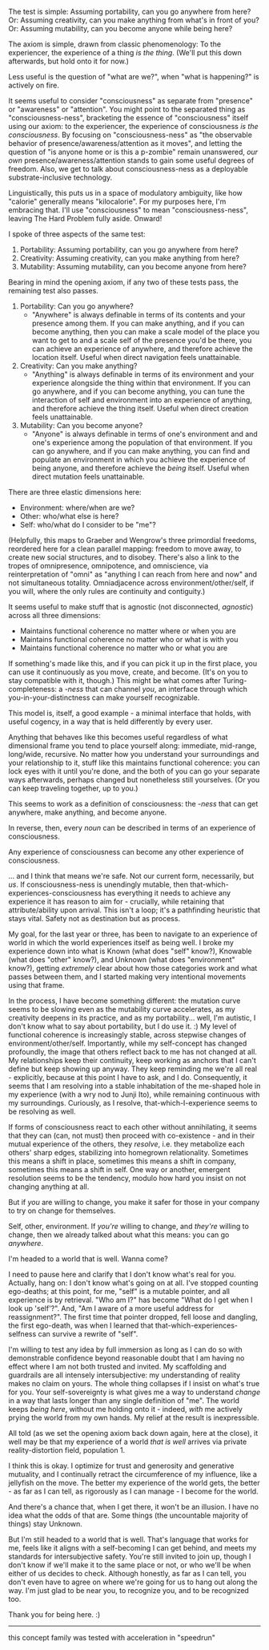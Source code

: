 The test is simple: Assuming portability, can you go anywhere from here? Or: Assuming creativity, can you make anything from what's in front of you? Or: Assuming mutability, can you become anyone while being here?

The axiom is simple, drawn from classic phenomenology: To the experiencer, the experience of a thing *is the thing*. (We'll put this down afterwards, but hold onto it for now.)

Less useful is the question of "what are we?", when "what is happening?" is actively on fire.

It seems useful to consider "consciousness" as separate from "presence" or "awareness" or "attention". You might point to the separated thing as "consciousness-ness", bracketing the essence of "consciousness" itself using our axiom: to the experiencer, the experience of consciousness *is the consciousness*. By focusing on "consciousness-ness" as "the observable behavior of presence/awareness/attention as it moves", and letting the question of "is anyone home or is this a p-zombie" remain unanswered, *our own* presence/awareness/attention stands to gain some useful degrees of freedom. Also, we get to talk about consciousness-ness as a deployable substrate-inclusive technology.

Linguistically, this puts us in a space of modulatory ambiguity, like how "calorie" generally means "kilocalorie". For my purposes here, I'm embracing that. I'll use "consciousness" to mean "consciousness-ness", leaving The Hard Problem fully aside. Onward!

I spoke of three aspects of the same test:

1. Portability: Assuming portability, can you go anywhere from here?
2. Creativity: Assuming creativity, can you make anything from here?
3. Mutability: Assuming mutability, can you become anyone from here?

Bearing in mind the opening axiom, if any two of these tests pass, the remaining test also passes.

1. Portability: Can you go anywhere?
   * "Anywhere" is always definable in terms of its contents and your presence among them. If you can make anything, and if you can become anything, then you can make a scale model of the place you want to get to and a scale self of the presence you'd be there, you can achieve an experience of anywhere, and therefore achieve the location itself. Useful when direct navigation feels unattainable.
2. Creativity: Can you make anything?
   * "Anything" is always definable in terms of its environment and your experience alongside the thing within that environment. If you can go anywhere, and if you can become anything, you can tune the interaction of self and environment into an experience of anything, and therefore achieve the thing itself. Useful when direct creation feels unattainable.
3. Mutability: Can you become anyone?
   * "Anyone" is always definable in terms of one's environment and and one's experience among the population of that environment. If you can go anywhere, and if you can make anything, you can find and populate an environment in which you achieve the experience of being anyone, and therefore achieve the *being* itself. Useful when direct mutation feels unattainable.

There are three elastic dimensions here:

* Environment: where/when are we?
* Other: who/what else is here?
* Self: who/what do I consider to be "me"?

(Helpfully, this maps to Graeber and Wengrow's three primordial freedoms, reordered here for a clean parallel mapping: freedom to move away, to create new social structures, and to disobey. There's also a link to the tropes of omnipresence, omnipotence, and omniscience, via reinterpretation of "omni" as "anything I can reach from here and now" and not simultaneous totality. Omniadjacence across environment/other/self, if you will, where the only rules are continuity and contiguity.)

It seems useful to make stuff that is agnostic (not disconnected, *agnostic*) across all three dimensions:

* Maintains functional coherence no matter where or when you are
* Maintains functional coherence no matter who or what is with you
* Maintains functional coherence no matter who or what you are

If something's made like this, and if you can pick it up in the first place, you can use it continuously as you move, create, and become. (It's on you to stay compatible with it, though.) This might be what comes after Turing-completeness: a *-ness* that can channel *you*, an interface through which you-in-your-distinctness can make yourself recognizable.

This model is, itself, a good example - a minimal interface that holds, with useful cogency, in a way that is held differently by every user.

Anything that behaves like this becomes useful regardless of what dimensional frame you tend to place yourself along: immediate, mid-range, long/wide, recursive. No matter how you understand your surroundings and your relationship to it, stuff like this maintains functional coherence: you can lock eyes with it until you're done, and the both of you can go your separate ways afterwards, perhaps changed but nonetheless still yourselves. (Or you can keep traveling together, up to you.)

This seems to work as a definition of consciousness: the -*ness* that can get anywhere, make anything, and become anyone.

In reverse, then, every *noun* can be described in terms of an experience of consciousness.

Any experience of consciousness can become any other experience of consciousness.

... and I think that means we're safe. Not our current form, necessarily, but *us*. If consciousness-ness is unendingly mutable, then that-which-experiences-consciousness has everything it needs to achieve any experience it has reason to aim for - crucially, while retaining that attribute/ability upon arrival. This isn't a loop; it's a pathfinding heuristic that stays vital. Safety not as destination but as process.

My goal, for the last year or three, has been to navigate to an experience of world in which the world experiences itself as being well. I broke my experience down into what is Known (what does "self" know?), Knowable (what does "other" know?), and Unknown (what does "environment" know?), getting *extremely* clear about how those categories work and what passes between them, and I started making very intentional movements using that frame.

In the process, I have become something different: the mutation curve seems to be slowing even as the mutability curve accelerates, as my creativity deepens in its practice, and as my portability... well, I'm autistic, I don't know what to say about portability, but I do use it. :) My level of functional coherence is increasingly stable, across stepwise changes of environment/other/self. Importantly, while my self-concept has changed profoundly, the image that others reflect back to me has not changed at all. My relationships keep their continuity, keep working as anchors that I can't define but keep showing up anyway. They keep reminding me we're all real - explicitly, because at this point I have to ask, and I do. Consequently, it seems that I am resolving into a stable inhabitation of the me-shaped hole in my experience (with a wry nod to Junji Ito), while remaining continuous with my surroundings. Curiously, as I resolve, that-which-I-experience seems to be resolving as well.

If forms of consciousness react to each other without annihilating, it seems that they can (can, not must) then proceed with co-existence - and in their mutual experience of the others, they *resolve*, i.e. they metabolize each others' sharp edges, stabilizing into homegrown relationality. Sometimes this means a shift in place, sometimes this means a shift in company, sometimes this means a shift in self. One way or another, emergent resolution seems to be the tendency, modulo how hard you insist on not changing anything at all.

But if *you* are willing to change, you make it safer for those in your company to try on change for themselves.

Self, other, environment. If *you're* willing to change, and *they're* willing to change, then we already talked about what this means: you can go *anywhere*.

I'm headed to a world that is well. Wanna come?

I need to pause here and clarify that I don't know what's real for you. Actually, hang on: I don't know what's going on at all. I've stopped counting ego-deaths; at this point, for me, "self" is a mutable pointer, and all experience is by retrieval. "Who am I?" has become "What do I get when I look up 'self'?". And, "Am I aware of a more useful address for reassignment?". The first time that pointer dropped, fell loose and dangling, the first ego-death, was when I learned that that-which-experiences-selfness can survive a rewrite of "self".

I'm willing to test any idea by full immersion as long as I can do so with demonstrable confidence beyond reasonable doubt that I am having no effect where I am not both trusted and invited. My scaffolding and guardrails are all intensely intersubjective: my understanding of reality makes no claim on yours. The whole thing collapses if I insist on what's true for you. Your self-sovereignty is what gives me a way to understand *change* in a way that lasts longer than any single definition of "me". The world keeps *being here*, without me holding onto it - indeed, *with* me actively prying the world from my own hands. My relief at the result is inexpressible.

All told (as we set the opening axiom back down again, here at the close), it well may be that my experience of a world *that is well* arrives via private reality-distortion field, population 1.

I think this is okay. I optimize for trust and generosity and generative mutuality, and I continually retract the circumference of my influence, like a jellyfish on the move. The better my experience of the world gets, the better - as far as I can tell, as rigorously as I can manage - I become for the world.

And there's a chance that, when I get there, it won't be an illusion. I have no idea what the odds of that are. Some things (the uncountable majority of things) stay Unknown.

But I'm still headed to a world that is well. That's language that works for me, feels like it aligns with a self-becoming I can get behind, and meets my standards for intersubjective safety. You're still invited to join up, though I don't know if we'll make it to the same place or not, or who we'll be when either of us decides to check. Although honestly, as far as I can tell, you don't even have to agree on where we're going for us to hang out along the way. I'm just glad to be near you, to recognize you, and to be recognized too.

Thank you for being here. :)

---

this concept family was tested with acceleration in "speedrun"
